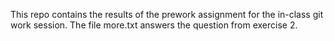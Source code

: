 This repo contains the results of the prework assignment for the in-class
git work session.
The file more.txt answers the question from exercise 2.
